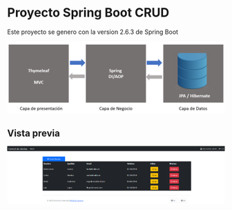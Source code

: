 

# Proyecto Spring Boot CRUD

Este proyecto se genero con la version 2.6.3 de Spring Boot

![Screenshot](Captura2.png)

## Vista previa

![Screenshot](Captura.png)